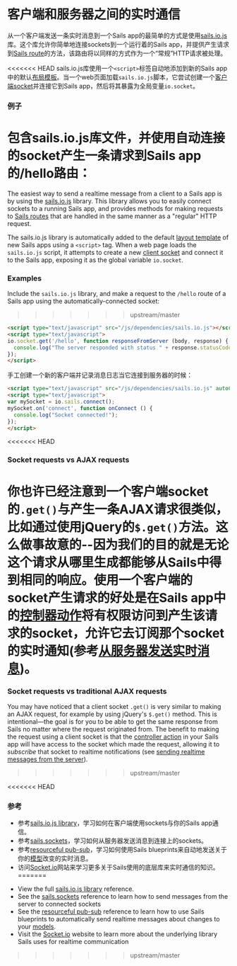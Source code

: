 # 客户端和服务器之间的实时通信
从一个客户端发送一条实时消息到一个Sails app的最简单的方式是使用[sails.io.js](http://sailsjs.org/documentation/reference/web-sockets/sails-io-js)库。这个库允许你简单地连接sockets到一个运行着的Sails app，并提供产生请求到[Sails route](http://sailsjs.org/documentation/concepts/routes)的方法，该路由将以同样的方式作为一个“常规”HTTP请求被处理。

<<<<<<< HEAD
sails.io.js库使用一个`<script>`标签自动地添加到新的Sails app中的默认[布局模板](http://sailsjs.org/documentation/concepts/views/layouts)。当一个web页面加载`sails.io.js`脚本，它尝试创建一个[客户端socket](http://sailsjs.org/documentation/reference/web-sockets/socket-client/sails-socket)并连接它到Sails app，然后将其暴露为全局变量`io.socket`。

### 例子
包含sails.io.js库文件，并使用自动连接的socket产生一条请求到Sails app的/hello路由：
=======
The easiest way to send a realtime message from a client to a Sails app is by using the [sails.io.js](http://sailsjs.com/documentation/reference/web-sockets/sails-io-js) library.  This library allows you to easily connect sockets to a running Sails app, and provides methods for making requests to [Sails routes](http://sailsjs.com/documentation/concepts/routes) that are handled in the same manner as a "regular" HTTP request.

The sails.io.js library is automatically added to the default [layout template](http://sailsjs.com/documentation/concepts/views/layouts) of new Sails apps using a `<script>` tag.  When a web page loads the `sails.io.js` script, it attempts to create a new [client socket](http://sailsjs.com/documentation/reference/web-sockets/socket-client/sails-socket) and connect it to the Sails app, exposing it as the global variable `io.socket`.

### Examples

Include the `sails.io.js` library, and make a request to the `/hello` route of a Sails app using the automatically-connected socket:
>>>>>>> upstream/master

```html
<script type="text/javascript" src="/js/dependencies/sails.io.js"></script>
<script type="text/javascript">
io.socket.get('/hello', function responseFromServer (body, response) {
  console.log("The server responded with status " + response.statusCode + " and said: ", body);
});
</script>
```

手工创建一个新的客户端并记录消息日志当它连接到服务器的时候：

```html
<script type="text/javascript" src="/js/dependencies/sails.io.js" autoConnect="false"></script>
<script type="text/javascript">
var mySocket = io.sails.connect();
mySocket.on('connect', function onConnect () {
  console.log("Socket connected!");
});
</script>
```

<<<<<<< HEAD
### Socket requests vs AJAX requests
你也许已经注意到一个客户端socket的`.get()`与产生一条AJAX请求很类似，比如通过使用jQuery的`$.get()`方法。这么做事故意的--因为我们的目的就是无论这个请求从哪里生成都能够从Sails中得到相同的响应。使用一个客户端的socket产生请求的好处是在Sails app中的[控制器动作](http://sailsjs.org/documentation/concepts/controllers#?actions)将有权限访问到产生该请求的socket，允许它去订阅那个socket的实时通知(参考[从服务器发送实时消息](http://sailsjs.org/documentation/concepts/realtime/sending-realtime-messages-from-the-server-to-one-or-more-clients))。
=======
### Socket requests vs traditional AJAX requests

You may have noticed that a client socket `.get()` is very similar to making an AJAX request, for example by using jQuery's `$.get()` method.  This is intentional&mdash;the goal is for you to be able to get the same response from Sails no matter where the request originated from.  The benefit to making the request using a client socket is that the [controller action](http://sailsjs.com/documentation/concepts/controllers#?actions) in your Sails app will have access to the socket which made the request, allowing it to _subscribe_ that socket to realtime notifications (see [sending realtime messages from the server](http://sailsjs.com/documentation/concepts/realtime/on-the-server)).
>>>>>>> upstream/master


<<<<<<< HEAD
### 参考
+ 参考[sails.io.js library](http://sailsjs.org/documentation/reference/web-sockets/socket-client/io-socket-on)，学习如何在客户端使用sockets与你的Sails app通信。
+ 参考[sails.sockets](http://sailsjs.org/documentation/reference/web-sockets/sails-sockets)，学习如何从服务器发送消息到连接上的sockets。
+ 参考[resourceful pub-sub](http://sailsjs.org/documentation/reference/web-sockets/resourceful-pub-sub)，学习如何使用Sails blueprints来自动地发送关于你的[模型](http://sailsjs.org/documentation/concepts/models-and-orm/models)改变的实时消息。
+ 访问[Socket.io](http://socket.io/)网站来学习更多关于Sails使用的底层库来实时通信的知识。
=======
* View the full [sails.io.js library](http://sailsjs.com/documentation/reference/web-sockets/socket-client) reference.
* See the [sails.sockets](http://sailsjs.com/documentation/reference/web-sockets/sails-sockets) reference to learn how to send messages from the server to connected sockets
* See the [resourceful pub-sub](http://sailsjs.com/documentation/reference/web-sockets/resourceful-pub-sub) reference to learn how to use Sails blueprints to automatically send realtime messages about changes to your [models](http://sailsjs.com/documentation/concepts/models-and-orm/models).
* Visit the [Socket.io](http://socket.io) website to learn more about the underlying library Sails uses for realtime communication
>>>>>>> upstream/master

<docmeta name="displayName" value="On the client">

